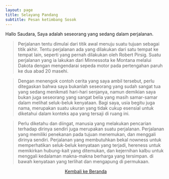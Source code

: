 ```yaml
---
layout: page
title: Selayang Pandang
subtitle: Pesan ketimbang Sosok
---
```


Hallo Saudara, Saya adalah seseorang yang sedang dalam perjalanan.

> Perjalanan tentu dimulai dari titik awal menuju suatu tujuan sebagai titik akhir.
> Tentu perjalanan ada yang dilakukan dari satu tempat ke tempat lain, 
> seperti yang pernah dilakukan oleh Robert Pirsig.
> Suatu perjalanan yang ia lakukan dari Minnessota ke Montana melalui Dakota
> dengan mengendarai sepeda motor pada pertengahan paruh ke dua abad 20 masehi.

> Dengan menengok contoh cerita yang saya ambil tersebut, perlu ditegaskan bahwa 
> saya bukanlah seseorang yang sudah sangat tua yang sedang menikmati hari-hari senjanya,
> namun demikian saya bukan juga seseorang yang sangat belia
> yang masih samar-samar dalam melihat seluk-beluk kenyataan. Bagi saya, usia begitu juga nama,
> merupakan suatu ukuran yang tidak cukup esensial untuk diketahui dalam konteks apa yang tersaji di ruang ini.

> Perlu diketahu dan diingat, manusia yang melakukan pencarian terhadap dirinya sendiri juga merupakan suatu perjalanan.
> Perjalanan yang memiliki penekanan pada tujuan menemukan, dan menggali dirinya sendiri. Perjalanan yang membutuhkan bekal
> nowness untuk memperhatikan seluk-beluk kenyataan yang terjadi, hereness untuk memikirkan hubung-kait yang ditemukan, dan
> kejernihan kalbu untuk menggali kedalaman makna-makna berharga yang tersimpan. di bawah kenyataan yang terlihat dan mengapung di permukaan. 

<p style="text-align:center;">
  <a href="https://laminseima.github.io/beranda/">Kembali ke Beranda</a>
</p>
